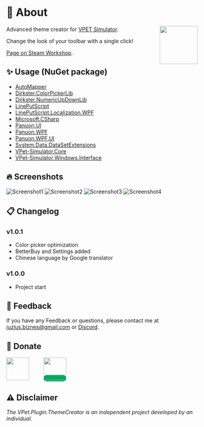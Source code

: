 # 🤔 About
<img src="https://steamuserimages-a.akamaihd.net/ugc/2504641605484764870/4619FE71C585ECA8820E85FEEF425285A557015D/?imw=5000&imh=5000&ima=fit&impolicy=Letterbox&imcolor=%23000000&letterbox=false" align="right" width="100px"/>

Advanced theme creator for [VPET Simulator](https://store.steampowered.com/app/1920960/VPet/).

Change the look of your toolbar with a single click!

 [Page on Steam Workshop](https://steamcommunity.com/sharedfiles/filedetails/?id=3244663905).

## ✨ Usage (NuGet package)
- [AutoMapper](https://github.com/AutoMapper/AutoMapper)
- [Dirkster.ColorPickerLib](https://github.com/Dirkster99/ColorPickerLib)
- [Dirkster.NumericUpDownLib](https://github.com/Dirkster99/NumericUpDownLib)
- [LinePutScript](https://github.com/LorisYounger/LinePutScript?tab=readme-ov-file)
- [LinePutScript.Localization.WPF](https://github.com/LorisYounger/LinePutScript.Localization.WPF)
- [Microsoft.CSharp](https://github.com/dotnet/corefx)
- [Panuon.UI](https://github.com/Mochengvia/PanuonUI)
- [Panuon.WPF](https://github.com/Panuon/Panuon.WPF)
- [Panuon.WPF.UI](https://github.com/Panuon/Panuon.WPF.UI)
- [System.Data.DataSetExtensions](https://dot.net)
- [VPet-Simulator.Core](https://github.com/LorisYounger/VPet)
- [VPet-Simulator.Windows.Interface](https://github.com/LorisYounger/VPet)

## 🔥 Screenshots

![Screenshot1](https://steamuserimages-a.akamaihd.net/ugc/2504641605484648278/30505CB3E288256FCE5DAD8127A5D76FA4FCA455/?imw=5000&imh=5000&ima=fit&impolicy=Letterbox&imcolor=%23000000&letterbox=false)
![Screenshot2](https://steamuserimages-a.akamaihd.net/ugc/2504641605484648271/586640CA9B1AA177C889A29184D8F7D0AAB533DC/?imw=5000&imh=5000&ima=fit&impolicy=Letterbox&imcolor=%23000000&letterbox=false)
![Screenshot3](https://steamuserimages-a.akamaihd.net/ugc/2483250226657726543/E905F1175BFFB970A97C3F53ABD99A77AF61B4BA/?imw=5000&imh=5000&ima=fit&impolicy=Letterbox&imcolor=%23000000&letterbox=false)
![Screenshot4](https://steamuserimages-a.akamaihd.net/ugc/2483250226657753474/14A410C0D2CE412C5A92BBA713628EFF240C687D/?imw=5000&imh=5000&ima=fit&impolicy=Letterbox&imcolor=%23000000&letterbox=false)


## 📋 Changelog

### v1.0.1
- Color picker optimization
- BetterBuy and Settings added
- Chinese language by Google translator
### v1.0.0
- Project start


## 📝 Feedback

If you have any Feedback or questions, please contact me at juzlus.biznes@gmail.com or [Discord](https://discordapp.com/users/284780352042434570).


## 💝 Donate
<span>
  <a href="https://www.buymeacoffee.com/juzlus" target="_blank" alt="buymeacoffee" style="width: 40%; text-decoration: none; margin-right: 20px;">
    <img src="https://www.codehim.com/wp-content/uploads/2022/09/bmc-button-640x180.png" style="height: 60px;">
  </a>
  <a>⠀</a>
  <a href="https://buycoffee.to/juzlus" target="_blank" alt="buycoffee" style="text-decoration: none; width: 40%; background-color: rgb(0, 169, 98);border-radius: 10px;">
    <img src="https://buycoffee.to/btn/buycoffeeto-btn-primary.svg" style="height: 60px">
  </a>
</span>


## ⚠️ Disclaimer

_The VPet.Plugin.ThemeCreator is an independent project developed by an individual._
